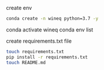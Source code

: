 create env
```bash
conda create -n wineq python=3.7 -y
```
conda activate wineq
conda env list

create requirements.txt file
```bash
touch requirements.txt
pip install -r requirements.txt
touch README.md
```
